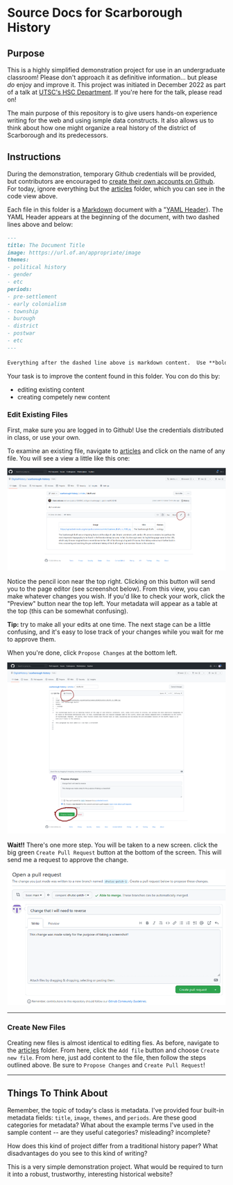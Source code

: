 # Source Docs for Scarborough History

## Purpose
This is a highly simplified demonstration project for use in an undergraduate classroom!  Please don't approach it as definitive information... but please *do* enjoy and improve it.  This project was initiated in December 2022 as part of a talk at [UTSC's HSC Department](https://www.utsc.utoronto.ca/hcs/). If you're here for the talk, please read on!

The main purpose of this repository is to give users hands-on experience writing for the web and using ismple data constructs.  It also allows us to think about how one might organize a real history of the district of Scarborough and  its predecessors.

## Instructions

During the demonstration, temporary Github credentials will be provided, but contributors are encouraged to [create their own accounts on Github](https://github.com/join). For today, ignore everything but the [articles](./articles) folder, which you can see in the code view above.  

Each file in this folder is a [Markdown](https://docs.github.com/en/get-started/writing-on-github/getting-started-with-writing-and-formatting-on-github/basic-writing-and-formatting-syntax) document with a "[YAML Header](https://quire.getty.edu/docs-v1/fundamentals/#yaml-basics)}. The YAML Header appears at the beginning of the document, with two dashed lines above and below:

``` markdown
---
title: The Document Title
image: htttps://url.of.an/appropriate/image
themes: 
- political history
- gender
- etc
periods:
- pre-settlement
- early colonialism
- township
- burough
- district
- postwar
- etc
---

Everything after the dashed line above is markdown content.  Use **bold**, _italics_, and [link syntax](https://www.google.com/search?q=link+syntax) as you wish.  Read the syntax document for more advanced fetures. 

```

Your task is to improve the content found in this folder. You con do this by:

- editing existing content
- creating competely new content

### Edit Existing Files

First, make sure you are logged in to Github! Use the credentials distributed in class, or use your own.

To examine an existing file, navigate to [articles](./articles/) and click on the name of any file. You will see a view a little like this one: 

![page view](./images/page-view.png)

Notice the pencil icon near the top right.  Clicking on this button will send you to the page editor (see screenshot below). From this view, you can make whatever changes you wish. If you'd like to check your work, click the "Preview" button near the top left.  Your metadata will appear as a table at the top (this can be somewhat confusing). 

**Tip:** try to make all your edits at one time. The next stage can be a little confusing, and it's easy to lose track of your changes while you wait for me to approve them. 

When you're done, click `Propose Changes` at the bottom left.

![edit view](./images/editing.png)

**Wait!!** There's one more step. You will be taken to a new screen. click the big green `Create Pull Request` button at the bottom of the screen. This will send me a request to approve the change.

![pull request form](./images/pull.png)

-----

### Create New Files

Creating new files is almost identical to editing fies.  As before, navigate to the [articles](./articles) folder.  From here, click the `Add file` button and choose `Create new file`.  From here, just add content to the file, then follow the steps outlined above.  Be sure to `Propose Changes` and `Create Pull Request`!

-----
## Things To Think About

Remember, the topic of today's class is metadata.  I've provided four built-in metadata fields: `title`, `image`, `themes`, and `periods`. Are these good categories for metadata? What about the example terms I've used in the sample content -- are they useful categories? misleading? incomplete? 

How does this kind of project differ from a traditional history paper?  What disadvantages do you see to this kind of writing?

This is a very simple demonstration project. What would be required to turn it into a robust, trustworthy, interesting historical website? 

